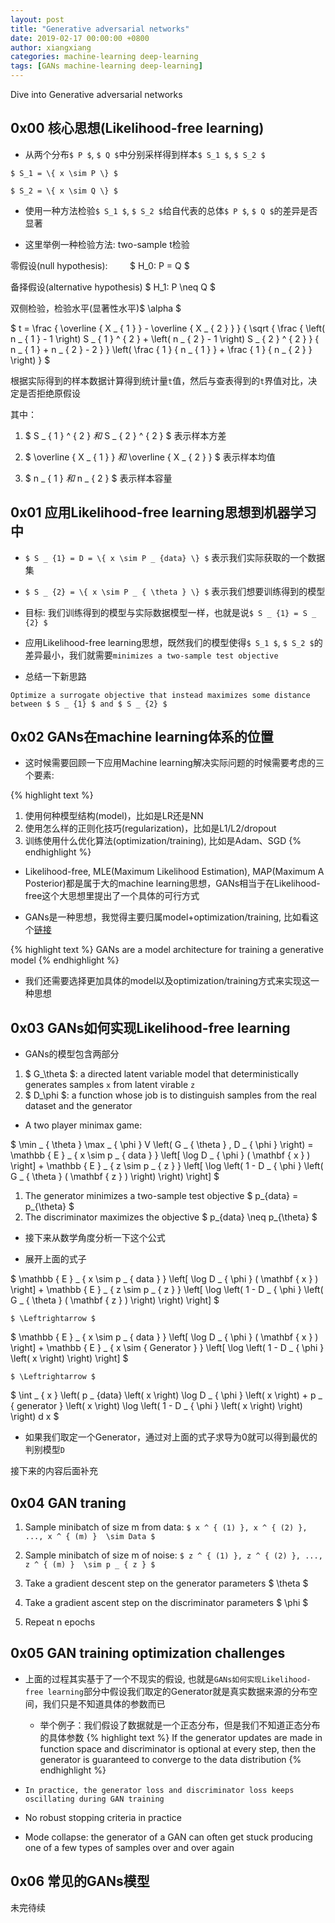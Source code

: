 ```yaml
---
layout: post
title: "Generative adversarial networks"
date: 2019-02-17 00:00:00 +0800
author: xiangxiang
categories: machine-learning deep-learning
tags: [GANs machine-learning deep-learning]
---
```

Dive into Generative adversarial networks
  <script type="text/x-mathjax-config">
    MathJax.Hub.Config({
      tex2jax: {
        skipTags: ['script', 'noscript', 'style', 'textarea', 'pre'],
        inlineMath: [['$','$']]
      }
    });
  </script>
  <script src="https://cdn.mathjax.org/mathjax/latest/MathJax.js?config=TeX-AMS-MML_HTMLorMML" type="text/javascript"></script>



## 0x00 核心思想(Likelihood-free learning)
- 从两个分布`$ P $`, `$ Q $`中分别采样得到样本`$ S_1 $`, `$ S_2 $`

`$ S_1 = \{ x \sim P \} $`

`$ S_2 = \{ x \sim Q \} $`

- 使用一种方法检验`$ S_1 $`, `$ S_2 $`给自代表的总体`$ P $`, `$ Q $`的差异是否显著

- 这里举例一种检验方法: two-sample t检验

零假设(null hypothesis):&nbsp;&nbsp;&nbsp;&nbsp;&nbsp;&nbsp;&nbsp;&nbsp;&nbsp;$ H_0: P = Q $ 

备择假设(alternative hypothesis) $ H_1: P \neq Q $ 

双侧检验，检验水平(显著性水平)$ \alpha $

$ t = \frac { \overline { X _ { 1 } } - \overline { X _ { 2 } } } { \sqrt { \frac { \left( n _ { 1 } - 1 \right) S _ { 1 } ^ { 2 } + \left( n _ { 2 } - 1 \right) S _ { 2 } ^ { 2 } } { n _ { 1 } + n _ { 2 } - 2 } } \left( \frac { 1 } { n _ { 1 } } + \frac { 1 } { n _ { 2 } } \right) } $

根据实际得到的样本数据计算得到统计量`t`值，然后与查表得到的`t`界值对比，决定是否拒绝原假设

其中：
1. $ S _ { 1 } ^ { 2 } $和$ S _ { 2 } ^ { 2 } $ 表示样本方差

2. $ \overline { X _ { 1 } } $和$ \overline { X _ { 2 } } $ 表示样本均值

3. $  n _ { 1 } $和$ n _ { 2 } $ 表示样本容量

## 0x01 应用Likelihood-free learning思想到机器学习中

- `$ S _ {1} = D = \{ x \sim P _ {data} \} $` 表示我们实际获取的一个数据集

- `$ S _ {2} = \{ x \sim P _ { \theta } \} $` 表示我们想要训练得到的模型

- 目标: 我们训练得到的模型与实际数据模型一样，也就是说`$ S _ {1} = S _ {2} $`

- 应用Likelihood-free learning思想，既然我们的模型使得`$ S_1 $`, `$ S_2 $`的差异最小，我们就需要`minimizes a two-sample test objective`

- 总结一下新思路

`Optimize a surrogate objective that instead maximizes some distance between $ S _ {1} $ and $ S _ {2} $ `

## 0x02 GANs在machine learning体系的位置
- 这时候需要回顾一下应用Machine learning解决实际问题的时候需要考虑的三个要素:

{% highlight text %}
1. 使用何种模型结构(model)，比如是LR还是NN
2. 使用怎么样的正则化技巧(regularization)，比如是L1/L2/dropout 
3. 训练使用什么优化算法(optimization/training), 比如是Adam、SGD
{% endhighlight %}

- Likelihood-free, MLE(Maximum Likelihood Estimation), MAP(Maximum A Posterior)都是属于大的machine learning思想，GANs相当于在Likelihood-free这个大思想里提出了一个具体的可行方式

- GANs是一种思想，我觉得主要归属model+optimization/training, 比如看这个[链接](https://machinelearningmastery.com/what-are-generative-adversarial-networks-gans/)

{% highlight text %}
GANs are a model architecture for training a generative model
{% endhighlight %}

- 我们还需要选择更加具体的model以及optimization/training方式来实现这一种思想

## 0x03 GANs如何实现Likelihood-free learning

- GANs的模型包含两部分

1. $ G_\theta $:  a directed latent variable model that deterministically generates samples `x` from latent virable `z`
2.  $ D_\phi $: a function whose job is to distinguish samples from the real dataset and the generator

- A two player minimax game:

$ \min _ { \theta } \max _ { \phi } V \left( G _ { \theta } , D _ { \phi } \right) = \mathbb { E } _ {  x \sim p _ { data } } \left[ \log D _ { \phi } ( \mathbf { x } ) \right] + \mathbb { E } _ { z \sim p _ { z } } \left[ \log \left( 1 - D _ { \phi } \left( G _ { \theta } ( \mathbf { z } ) \right) \right) \right] $

1. The generator minimizes a two-sample test objective $ p_{data} = p_{\theta} $
2. The discriminator maximizes the objective $ p_{data} \neq p_{\theta} $

- 接下来从数学角度分析一下这个公式

- 展开上面的式子

$ \mathbb { E } _ {  x \sim p _ { data } } \left[ \log D _ { \phi } ( \mathbf { x } ) \right] + \mathbb { E } _ { z \sim p _ { z } } \left[ \log \left( 1 - D _ { \phi } \left( G _ { \theta } ( \mathbf { z } ) \right) \right) \right] $

` $ \Leftrightarrow $ `

$ \mathbb { E } _ {  x \sim p _ { data } } \left[ \log D _ { \phi } ( \mathbf { x } ) \right] + \mathbb { E } _ { x \sim { Generator } } \left[ \log \left( 1 - D _ { \phi } \left( x \right) \right) \right] $

` $ \Leftrightarrow $ `

$ \int _ { x } \left( p _ {data} \left( x \right) \log D _ { \phi }  \left( x \right) + p _ { generator } \left( x \right) \log \left( 1 - D _ { \phi } \left( x \right) \right) \right) d x $

- 如果我们取定一个Generator，通过对上面的式子求导为0就可以得到最优的判别模型`D`

接下来的内容后面补充

## 0x04 GAN traning
1. Sample minibatch of size m from data: `$ x ^ { (1) }, x ^ { (2) }, ..., x ^ { (m) }  \sim Data $ `

2. Sample minibatch of size m of noise:  `$ z ^ { (1) }, z ^ { (2) }, ..., z ^ { (m) }  \sim p _ { z } $ `

3. Take a gradient descent step on the generator parameters $ \theta $

4. Take a gradient ascent step on the discriminator parameters $ \phi $

5. Repeat n epochs

## 0x05 GAN training optimization challenges
- 上面的过程其实基于了一个不现实的假设, 也就是`GANs如何实现Likelihood-free learning`部分中假设我们取定的Generator就是真实数据来源的分布空间，我们只是不知道具体的参数而已
	- 举个例子：我们假设了数据就是一个正态分布，但是我们不知道正态分布的具体参数
{% highlight text %}
If the generator updates are made in function space and discriminator is optional at every step, 
then the generator is guaranteed to converge to the data distribution
{% endhighlight %}

- `In practice, the generator loss and discriminator loss keeps oscillating during GAN training` 

- No robust stopping criteria in practice

- Mode collapse: the generator of a GAN can often get stuck producing one of a few types of samples over and over again

## 0x06 常见的GANs模型
未完待续